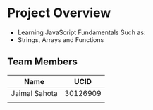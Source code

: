 # Project Overview
- Learning JavaScript Fundamentals Such as:
- Strings, Arrays and Functions
## Team Members
|    Name     |  UCID  |
|-------------|--------|
|Jaimal Sahota|30126909|
|             |        |
